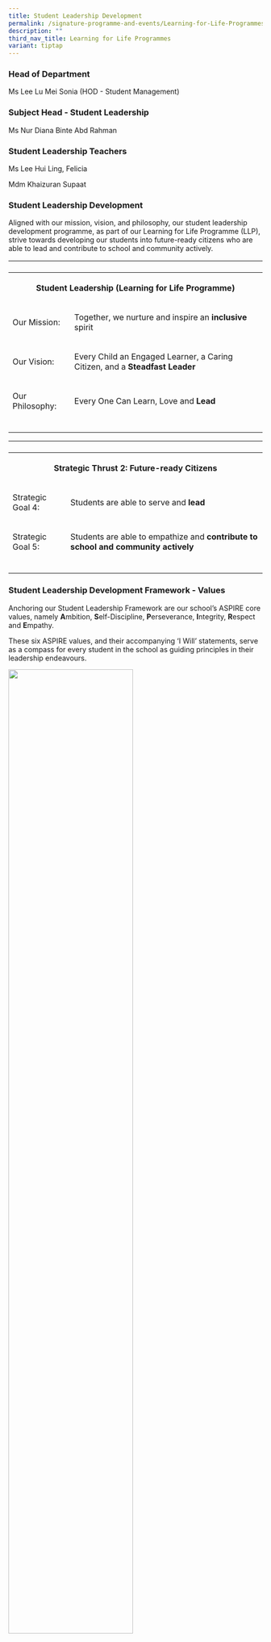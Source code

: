 ```yaml
---
title: Student Leadership Development
permalink: /signature-programme-and-events/Learning-for-Life-Programmes/student-leadership-development/
description: ""
third_nav_title: Learning for Life Programmes
variant: tiptap
---
```

<h3>Head of Department</h3>
<p>Ms Lee Lu Mei Sonia (HOD - Student Management)</p>
<h3>Subject Head - Student Leadership</h3>
<p>Ms Nur Diana Binte Abd Rahman</p>
<h3>Student Leadership Teachers</h3>
<p>Ms Lee Hui Ling, Felicia</p>
<p>Mdm Khaizuran Supaat</p>
<h3>Student Leadership Development</h3>
<p>Aligned with our mission, vision, and philosophy, our student leadership
development programme, as part of our Learning for Life Programme (LLP),
strive towards developing our students into future-ready citizens who are
able to lead and contribute to school and community actively.</p>
<table style="minWidth: 75px">
<colgroup>
<col>
<col>
<col>
</colgroup>
<tbody>
<tr>
<td rowspan="1" colspan="1">
<p></p>
</td>
<td rowspan="1" colspan="1">
<p></p>
</td>
<td rowspan="1" colspan="1">
<p></p>
</td>
</tr>
<tr>
<th rowspan="1" colspan="3">
<p>Student Leadership (Learning for Life Programme)</p>
</th>
</tr>
<tr>
<td rowspan="1" colspan="1">
<p>Our Mission:</p>
</td>
<td rowspan="1" colspan="2">
<p>Together, we nurture and inspire an <strong>inclusive</strong> spirit</p>
</td>
</tr>
<tr>
<td rowspan="1" colspan="1">
<p>Our Vision:</p>
</td>
<td rowspan="1" colspan="2">
<p>Every Child an Engaged Learner, a Caring Citizen, and a <strong>Steadfast Leader</strong>
</p>
</td>
</tr>
<tr>
<td rowspan="1" colspan="1">
<p>Our Philosophy:</p>
</td>
<td rowspan="1" colspan="2">
<p>Every One Can Learn, Love and <strong>Lead</strong>
</p>
</td>
</tr>
<tr>
<td rowspan="1" colspan="3">
<p></p>
</td>
</tr>
</tbody>
</table>
<table style="minWidth: 75px">
<colgroup>
<col>
<col>
<col>
</colgroup>
<tbody>
<tr>
<td rowspan="1" colspan="3">
<p></p>
</td>
</tr>
<tr>
<th rowspan="1" colspan="3">
<p><strong>Strategic Thrust 2: Future-ready Citizens</strong>
</p>
</th>
</tr>
<tr>
<td rowspan="1" colspan="1">
<p>Strategic Goal 4:</p>
</td>
<td rowspan="1" colspan="2">
<p>Students are able to serve and <strong>lead</strong>
</p>
</td>
</tr>
<tr>
<td rowspan="1" colspan="1">
<p>Strategic Goal 5:</p>
</td>
<td rowspan="1" colspan="2">
<p>Students are able to empathize and <strong>contribute to school and community actively</strong>
</p>
</td>
</tr>
<tr>
<td rowspan="1" colspan="3">
<p></p>
</td>
</tr>
</tbody>
</table>
<h3>Student Leadership Development Framework - Values</h3>
<p>Anchoring our Student Leadership Framework are our school’s ASPIRE core
values,&nbsp;namely&nbsp;<strong>A</strong>mbition,&nbsp;<strong>S</strong>elf-Discipline,&nbsp;<strong>P</strong>erseverance,&nbsp;<strong>I</strong>ntegrity,&nbsp;<strong>R</strong>espect
and&nbsp;<strong>E</strong>mpathy.</p>
<p>These six ASPIRE values, and their accompanying ‘I Will’ statements, serve
as a compass for every student in the school as guiding principles in their
leadership endeavours.</p>
<p></p>
<div class="isomer-image-wrapper">
<img style="width: 70%;" height="auto" width="100%" alt="" src="/images/2024 Student Mgmt/ASPIRE.png">
</div>
<h3>Student Leadership Development Framework – Approaches &amp; Impact</h3>
<p>Three main approaches are adopted by the school in our student leadership
development.</p>
<p><strong>1) Executive Functioning Skills</strong>:</p>
<p>&nbsp;&nbsp;&nbsp; Helps in developing students’ self-leadership and Everyday
Leadership skills</p>
<p><strong>2) Servant Leadership:</strong>
</p>
<p><strong>&nbsp;&nbsp;&nbsp; </strong>Drives students to ‘<strong>Serve to Lead &amp; Lead to Serve</strong>’,
by contributing to class, school or community</p>
<p><strong>3) Inclusive Design </strong>(Infused in LOVE Experience VIA Programme,
as part of our LLP):</p>
<p>&nbsp;&nbsp;&nbsp; Increases students’ awareness as they empathize with
others while helping them develop a growth mindset and important problem
solving and thinking skills</p>
<p></p>
<div class="isomer-image-wrapper">
<img style="width: 50%;" height="auto" width="100%" alt="" src="/images/2024 Student Mgmt/ASPIRE_Core_Values.png">
</div>
<p></p>
<h3>4-tiered Student Leadership Development Programme</h3>
<p>Princess Elizabeth Primary School aims to provide our students with the
opportunity to develop his/her potential to be a steadfast leader. Since
2017, the student leadership development programme has evolved to better
meet students' diverse readiness levels, interests, and development stages.</p>
<p></p>
<p>As such, student leaders are developed through a tiered and progressive
development programme, which also considers the development of&nbsp; their
social-emotional competencies. This allows students to assume leadership
responsibilities that gradually expand in scope - from personal, to class,
to school levels.</p>
<p></p>
<div class="isomer-image-wrapper">
<img style="width: 100%" height="auto" width="100%" alt="" src="/images/2024 Student Mgmt/4_Tiered_Pyramid_Diagram.png">
</div>
<p>Our 4-tiered programme aims to provide opportunities for students based
on their leadership readiness. It enables students to develop their leadership
skills in phases, ensuring that skills built at one level supported responsibilities
at the next.</p>
<hr>
<p><strong>Tier 1: Everyday Leader </strong>– This tier focuses on students
developing their executive functioning skills, working towards self-improvement
and self-leadership, where students lead themselves by living out the ‘I
Will’ statements. Focusing on self-leadership first lays a solid foundation
for positional leadership roles.</p>
<hr>
<div class="isomer-image-wrapper">
<img style="width: 70%;" height="auto" width="100%" alt="" src="/images/2024 Student Mgmt/Everyday_Leader.png">
</div>
<p></p>
<hr>
<p><strong>Tier 2: Class or Subject Leader </strong>– This tier fosters a
sense of responsibility and promotes peer interaction and helping students
gain confidence in their leadership skills within class. Students who demonstrate
strong self-leadership are given the opportunity to lead within class,
as class monitors or subject champs.</p>
<div class="isomer-image-wrapper">
<img style="width: 100%" height="auto" width="100%" alt="" src="/images/2024 Student Mgmt/Champs_Badges.png">
</div>
<hr>
<p><strong>Tier 3: School Leader </strong>– This tier recognizes students
who demonstrate strong leadership abilities, and are nominated by form,
subject and/or CCA teachers to lead at school level as prefects and CCA
leaders. These roles foster broader responsibility and accountability,
with students being role models for their peers, across classes and levels.</p>
<hr>
<p><strong>Tier 4: Prefect ExCo Members </strong>– Students at this tier
have proven themselves to have advanced leadership skills. They are selected
by the student leadership committee based on teacher evaluation, feedback,
recommendations, observations, and interviews. As leaders of leaders, they
represent student leadership at the highest level within the school.</p>
<div class="isomer-image-wrapper">
<img style="width: 100%" height="auto" width="100%" alt="" src="/images/2024 Student Mgmt/Student_Leadership___Pic.png">
</div>
<hr>
<p><strong>Tier 3 and 4 Student Leaders in Action</strong>
</p>
<div class="isomer-image-wrapper">
<img style="width: 100%" height="auto" width="100%" alt="" src="/images/2024 Student Mgmt/Student_Leadership___Pic_3.png">
</div>
<div class="isomer-image-wrapper">
<img style="width: 100%" height="auto" width="100%" alt="" src="/images/2024 Student Mgmt/student_leadership___pic_3 1.png">
</div>
<div class="isomer-image-wrapper">
<img style="width: 100%" height="auto" width="100%" alt="" src="/images/2024 Student Mgmt/Student_Leadership___Pic_4.png">
</div>
<p>There are opportunities for all PEPS students to lead depending on their
readiness levels. Through these opportunities, the students make positive
and valuable impacts on themselves, the school and/or the community.</p>
<p>Our students’ community and global awareness is also developed through
their leadership roles, equipping students with emerging 21st century competencies.</p>
<p></p>
<p></p>
<p></p>